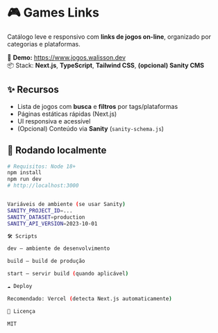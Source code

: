 # 🎮 Games Links

Catálogo leve e responsivo com **links de jogos on-line**, organizado por categorias e plataformas.

🔗 **Demo:** https://www.jogos.walisson.dev  
📦 Stack: **Next.js**, **TypeScript**, **Tailwind CSS**, **(opcional) Sanity CMS**

## ✨ Recursos
- Lista de jogos com **busca** e **filtros** por tags/plataformas  
- Páginas estáticas rápidas (Next.js)  
- UI responsiva e acessível  
- (Opcional) Conteúdo via **Sanity** (`sanity-schema.js`)

## 🚀 Rodando localmente
```bash
# Requisitos: Node 18+
npm install
npm run dev
# http://localhost:3000


Variáveis de ambiente (se usar Sanity)
SANITY_PROJECT_ID=...
SANITY_DATASET=production
SANITY_API_VERSION=2023-10-01

🛠️ Scripts

dev — ambiente de desenvolvimento

build — build de produção

start — servir build (quando aplicável)

☁️ Deploy

Recomendado: Vercel (detecta Next.js automaticamente)

📄 Licença

MIT
